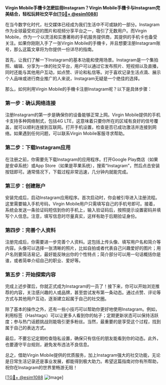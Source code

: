 **Virgin Mobile手機卡怎麽註冊Instagram？Virgin Mobile手機卡与Instagram完美结合，轻松玩转社交平台[[TG💪+ @esim1088](https://t.me/s/esim1088)]**

在当今数字化时代，社交媒体已经成为我们生活中不可或缺的一部分。Instagram作为全球最受欢迎的图片和视频分享平台之一，吸引了无数用户。而Virgin Mobile，作为一个以灵活和实惠著称的手机服务提供商，其提供的手机卡也备受关注。如果你刚刚入手了一张Virgin Mobile的手機卡，并且想要注册Instagram账号，那么这篇文章将为你提供一份详尽的指南。

首先，让我们了解一下Instagram的基本功能和使用场景。Instagram是一个集拍照、编辑、分享为一体的社交平台，用户可以通过它发布照片、短视频以及直播，同时还能与其他用户互动，如点赞、评论和私信等。对于喜欢记录生活点滴、展示个人品味或进行商业推广的人来说，Instagram无疑是一个绝佳的选择。

那么，如何利用Virgin Mobile的手機卡注册Instagram呢？以下是具体步骤：

### 第一步：确认网络连接

注册Instagram的第一步是确保你的设备能够正常上网。Virgin Mobile提供的手机卡支持多种网络制式，包括4G LTE，这意味着只要你所在的区域有良好的信号覆盖，就可以顺利连接到互联网。打开手机设置，检查是否已成功激活并连接到网络。如果遇到任何问题，可以联系Virgin Mobile客服寻求帮助。

### 第二步：下载Instagram应用

在注册之前，你需要先下载Instagram的应用程序。打开Google Play商店（如果是安卓系统）或App Store（如果是苹果系统），搜索“Instagram”，然后点击安装按钮即可。通常情况下，下载过程非常迅速，几分钟内就能完成。

### 第三步：创建账户

安装完成后，启动Instagram应用程序。首次启动时，你会被引导进入注册流程。这里需要输入手机号码，Virgin Mobile用户只需填写自己的手机号即可。接着，系统会发送一条验证码短信到你的手机上，输入验证码后，按照提示设置密码并填写个人信息。注意，填写信息时尽量真实，这样有助于后期验证身份。

### 第四步：完善个人资料

注册完成后，你需要进一步完善个人资料。这包括上传头像、填写用户名和简介等内容。头像可以选择一张清晰的照片，比如自拍或者代表自己兴趣爱好的图片；用户名则要简洁易记，最好能反映出你的个性特点；简介部分可以用一句话概括你是谁，或者简单介绍自己的职业、爱好等。

### 第五步：开始探索内容

完成上述步骤后，你就正式成为Instagram的一员了！接下来，你可以开始浏览推荐的内容，关注感兴趣的人或品牌，甚至尝试发布第一条动态。通过点赞、评论等方式与其他用户互动，逐渐建立起属于自己的社交圈。

除了基本的操作之外，还有一些小技巧可以帮助你更好地使用Instagram。例如，利用标签（Hashtags）可以让更多人看到你的帖子；定期更新状态可以保持活跃度；参与热门话题挑战则能吸引更多粉丝。当然，最重要的是享受这个过程，找到属于自己的表达方式。

最后，不要忘记定期检查隐私设置，确保只有信任的朋友能看到你的动态。此外，也要遵守平台规则，避免发布违法不良信息。

总之，借助Virgin Mobile提供的优质服务，加上Instagram强大的社交功能，无论是日常生活记录还是事业发展，都能得到极大助力。希望这篇指南对你有所帮助，祝你在Instagram的世界里畅游无阻！

[[TG💪+ @esim1088](https://t.me/s/esim1088) ![Image](https://i.postimg.cc/4NQfJmqS/Snipaste-2025-05-13-00-14-12.png)]